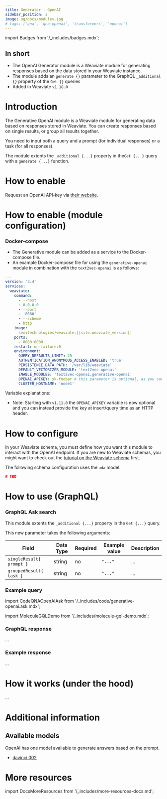 ```yaml
---
title: Generator - OpenAI
sidebar_position: 2
image: og/docs/modules.jpg
# tags: ['qna', 'qna-openai', 'transformers', 'openai']
---
```

import Badges from '/_includes/badges.mdx';

<Badges/>

## In short

* The OpenAI Generator module is a Weaviate module for generating responses based on the data stored in your Weaviate instance.
* The module adds an `generate {}` parameter to the GraphQL `_additional {}` property of the `Get {}` queries
* Added in Weaviate `v1.18.0`

# Introduction

​The Generative OpenAI module is a Weaviate module for generating data based on responses stored in Weaviate. You can create responses based on single results, or group all results together.

You need to input both a query and a prompt (for individual responses) or a task (for all responses).

​The module extents the  `_additional {...}`  property in the​ `Get {...}` query with a `generate {...}` function.

# How to enable

Request an OpenAI API-key via [their website](https://openai.com/api/).

# How to enable (module configuration)

### Docker-compose

* The Generative module can be added as a service to the Docker-compose file.
* An example Docker-compose file for using the `generative-openai` module in combination with the `text2vec-openai` is as follows:

```yaml
---
version: '3.4'
services:
  weaviate:
    command:
      - --host
      - 0.0.0.0
      - --port
      - '8080'
      - --scheme
      - http
    image:
      semitechnologies/weaviate:||site.weaviate_version||
    ports:
      - 8080:8080
    restart: on-failure:0
    environment:
      QUERY_DEFAULTS_LIMIT: 25
      AUTHENTICATION_ANONYMOUS_ACCESS_ENABLED: 'true'
      PERSISTENCE_DATA_PATH: '/var/lib/weaviate'
      DEFAULT_VECTORIZER_MODULE: 'text2vec-openai'
      ENABLE_MODULES: 'text2vec-openai,generative-openai'
      OPENAI_APIKEY: sk-foobar # this parameter is optional, as you can also provide it at insert/query time
      CLUSTER_HOSTNAME: 'node1'
```

Variable explanations:

* Note: Starting with `v1.11.0` the `OPENAI_APIKEY` variable is now optional and you can instead provide the key at insert/query time as an HTTP header.

# How to configure

​In your Weaviate schema, you must define how you want this module to interact with the OpenAI endpoint. If you are new to Weaviate schemas, you might want to check out the [tutorial on the Weaviate schema](../../tutorials/schema.md) first.

The following schema configuration uses the `ada` model.

```json
# TBD
```

# How to use (GraphQL)

### GraphQL Ask search

This module extents the  `_additional {...}`  property in the​ `Get {...}` query.

This new parameter takes the following arguments:

| Field | Data Type | Required | Example value | Description |
|- |- |- |- |- |
| `singleResult{ prompt }`  | string | no | `"..."`  | ... |
| `groupedResult{ task }`  | string | no | `"..."`  | ... |

### Example query

import CodeQNAOpenAIAsk from '/_includes/code/generative-openai.ask.mdx';

<CodeQNAOpenAIAsk/>

import MoleculeGQLDemo from '/_includes/molecule-gql-demo.mdx';

<MoleculeGQLDemo query='%7B%0D%0A++Get+%7B%0D%0A++++Article%28%0D%0A++++++ask%3A+%7B%0D%0A++++++++question%3A+%22Who+is+the+king+of+the+Netherlands%3F%22%2C%0D%0A++++++++properties%3A+%5B%22summary%22%5D%0D%0A++++++%7D%2C+%0D%0A++++++limit%3A1%0D%0A++++%29+%7B%0D%0A++++++title%0D%0A++++++_
additional+%7B%0D%0A++++++++answer+%7B%0D%0A++++++++++hasAnswer%0D%0A++++++++++certainty%0D%0A++++++++++property%0D%0A++++++++++result%0D%0A++++++++++startPosition%0D%0A++++++++++endPosition%0D%0A++++++++%7D%0D%0A++++++%7D%0D%0A++++%7D%0D%0A++%7D%0D%0A%7D'/>

### GraphQL response

...

### Example response

...

# How it works (under the hood)

...

# Additional information

## Available models

OpenAI has one model available to generate answers based on the prompt.

* [davinci 002](https://beta.openai.com/docs/engines/davinci)

# More resources

import DocsMoreResources from '/_includes/more-resources-docs.md';

<DocsMoreResources />

